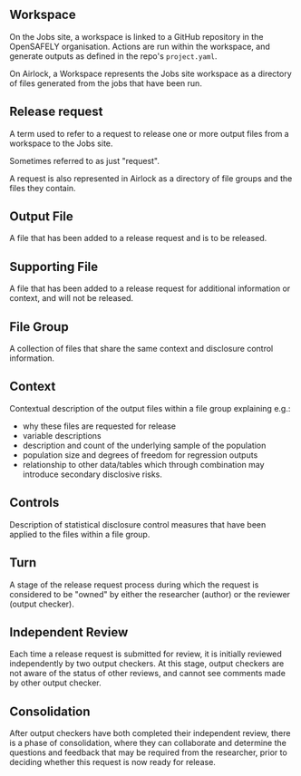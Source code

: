 ## Workspace

On the Jobs site, a workspace is linked to a GitHub repository in the OpenSAFELY organisation. Actions are run within the workspace, and generate outputs as defined in the repo's `project.yaml`.

On Airlock, a Workspace represents the Jobs site workspace as a directory of files
generated from the jobs that have been run.


## Release request

A term used to refer to a request to release one or more output files from a workspace to the Jobs site.

Sometimes referred to as just "request".

A request is also represented in Airlock as a directory of file groups and the files they contain.


## Output File

A file that has been added to a release request and is to be released.

## Supporting File

A file that has been added to a release request for additional information or context, and will
not be released.

## File Group

A collection of files that share the same context and disclosure control information.

## Context

Contextual description of the output files within a file group explaining e.g.:

- why these files are requested for release
- variable descriptions
- description and count of the underlying sample of the population
- population size and degrees of freedom for regression outputs
- relationship to other data/tables which through combination may introduce secondary disclosive risks.


## Controls

Description of statistical disclosure control measures that have been applied to the files within a file group. 

## Turn

A stage of the release request process during which the request is considered to be "owned"
by either the researcher (author) or the reviewer (output checker). 

## Independent Review

Each time a release request is submitted for review, it is initially reviewed independently by two output checkers. At this stage, output checkers are not aware of the status of other 
reviews, and cannot see comments made by other output checker.

## Consolidation

After output checkers have both completed their independent review, there is a phase of 
consolidation, where they can collaborate and determine the questions and feedback that
may be required from the researcher, prior to deciding whether this request is now ready
for release.
